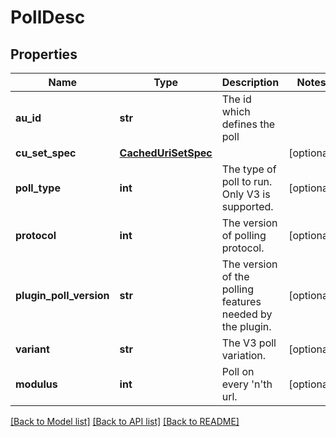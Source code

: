 # PollDesc

## Properties
Name | Type | Description | Notes
------------ | ------------- | ------------- | -------------
**au_id** | **str** | The id which defines the poll | 
**cu_set_spec** | [**CachedUriSetSpec**](CachedUriSetSpec.md) |  | [optional] 
**poll_type** | **int** | The type of poll to run. Only V3 is supported. | [optional] 
**protocol** | **int** | The version of polling protocol. | [optional] 
**plugin_poll_version** | **str** | The version of the polling features needed by the plugin. | [optional] 
**variant** | **str** | The V3 poll variation. | [optional] 
**modulus** | **int** | Poll on every &#39;n&#39;th url. | [optional] 

[[Back to Model list]](../README.md#documentation-for-models) [[Back to API list]](../README.md#documentation-for-api-endpoints) [[Back to README]](../README.md)


